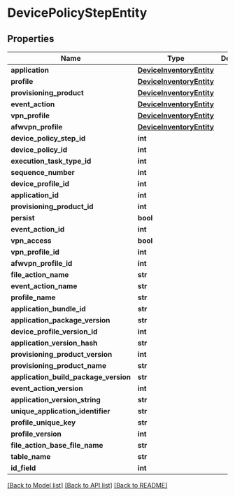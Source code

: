 # DevicePolicyStepEntity

## Properties
Name | Type | Description | Notes
------------ | ------------- | ------------- | -------------
**application** | [**DeviceInventoryEntity**](DeviceInventoryEntity.md) |  | [optional] 
**profile** | [**DeviceInventoryEntity**](DeviceInventoryEntity.md) |  | [optional] 
**provisioning_product** | [**DeviceInventoryEntity**](DeviceInventoryEntity.md) |  | [optional] 
**event_action** | [**DeviceInventoryEntity**](DeviceInventoryEntity.md) |  | [optional] 
**vpn_profile** | [**DeviceInventoryEntity**](DeviceInventoryEntity.md) |  | [optional] 
**afwvpn_profile** | [**DeviceInventoryEntity**](DeviceInventoryEntity.md) |  | [optional] 
**device_policy_step_id** | **int** |  | [optional] 
**device_policy_id** | **int** |  | [optional] 
**execution_task_type_id** | **int** |  | [optional] 
**sequence_number** | **int** |  | [optional] 
**device_profile_id** | **int** |  | [optional] 
**application_id** | **int** |  | [optional] 
**provisioning_product_id** | **int** |  | [optional] 
**persist** | **bool** |  | [optional] 
**event_action_id** | **int** |  | [optional] 
**vpn_access** | **bool** |  | [optional] 
**vpn_profile_id** | **int** |  | [optional] 
**afwvpn_profile_id** | **int** |  | [optional] 
**file_action_name** | **str** |  | [optional] 
**event_action_name** | **str** |  | [optional] 
**profile_name** | **str** |  | [optional] 
**application_bundle_id** | **str** |  | [optional] 
**application_package_version** | **str** |  | [optional] 
**device_profile_version_id** | **int** |  | [optional] 
**application_version_hash** | **str** |  | [optional] 
**provisioning_product_version** | **int** |  | [optional] 
**provisioning_product_name** | **str** |  | [optional] 
**application_build_package_version** | **str** |  | [optional] 
**event_action_version** | **int** |  | [optional] 
**application_version_string** | **str** |  | [optional] 
**unique_application_identifier** | **str** |  | [optional] 
**profile_unique_key** | **str** |  | [optional] 
**profile_version** | **int** |  | [optional] 
**file_action_base_file_name** | **str** |  | [optional] 
**table_name** | **str** |  | [optional] 
**id_field** | **int** |  | [optional] 

[[Back to Model list]](../README.md#documentation-for-models) [[Back to API list]](../README.md#documentation-for-api-endpoints) [[Back to README]](../README.md)


